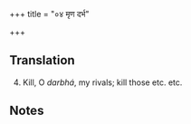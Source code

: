 +++
title = "०४ मृण दर्भ"

+++
## Translation
4. Kill, O *darbhá*, my rivals; kill those etc. etc.

## Notes

